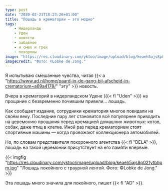 ```yaml
---
type: post
date: "2020-02-21T18:23:26+01:00"
title: "Лошадь в крематории — это модно"
tags:
    - Нидерланды
    - Уден
    - новости
    - забавное
    - и смех и грех
    - похороны
image: "https://res.cloudinary.com/yktoo/image/upload/blog/keaeh5ajs8p021ytbhpm.jpg"
imageCredit: "Фото: ©Lobke de Jong."
---
```


Я испытываю смешанные чувства, читая {{< a "https://www.ad.nl/home/paard-in-de-gang-bij-afscheid-in-crematorium~a69a4178/" "эту" >}} новость.

Вчера в крематорий в нидерландском Удене ({{< fl "Uden" >}}) на прощание с безвременно почившим привели… лошадь.

<!--more-->

Как сообщает издание, сотрудники крематория многое повидали на своём веку. Последние пару лет становится всё популярнее приводить на церемонию прощания перед кремацией домашних животных: котов, собак, даже птиц в клетке. Иной раз перед крематорием стоят спортивные машины — когда провожают коллекционера автомобилей.

Но, по словам представителя похоронного агентства {{< fl "DELA" >}}, лошадь на такой церемонии присутствует на его памяти впервые.

{{< imgfig "https://res.cloudinary.com/yktoo/image/upload/blog/keaeh5ajs8p021ytbhpm.jpg" "Лошадь покойного с траурной лентой. Фото: ©Lobke de Jong." >}}

Эта лошадь много значила для покойного, пишет {{< fl "AD" >}}.